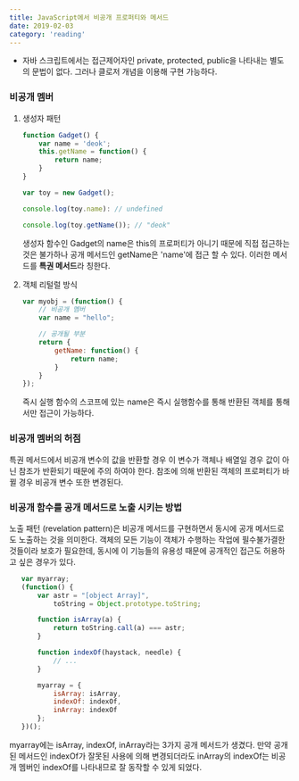 ```yaml
---
title: JavaScript에서 비공개 프로퍼티와 메서드
date: 2019-02-03
category: 'reading'
---
```


- 자바 스크립트에서는 접근제어자인 private, protected, public을 나타내는 별도의 문법이 없다. 그러나 클로저 개념을 이용해 구현 가능하다.

### 비공개 멤버

1. 생성자 패턴
   ```javascript
   function Gadget() {
       var name = 'deok';
       this.getName = function() {
           return name;
       }
   }

   var toy = new Gadget();
   
   console.log(toy.name): // undefined

   console.log(toy.getName()); // "deok"
   ```
   
   생성자 함수인 Gadget의 name은 this의 프로퍼티가 아니기 때문에 직접 접근하는 것은 불가하나 공개 메서드인 getName은 'name'에 접근 할 수 있다. 이러한 메서드를 **특권 메서드**라 칭한다.

2. 객체 리털럴 방식
    ```javascript
    var myobj = (function() {
        // 비공개 멤버
        var name = "hello";

        // 공개될 부분
        return {
            getName: function() {
                return name;
            }
        }
    });
    ```
    즉시 실행 함수의 스코프에 있는 name은 즉시 실행함수를 통해 반환된 객체를 통해서만 접근이 가능하다.

### 비공개 멤버의 허점

특권 메서드에서 비공개 변수의 값을 반환할 경우 이 변수가 객체나 배열일 경우 값이 아닌 참조가 반환되기 때문에 주의 하여야 한다.
참조에 의해 반환된 객체의 프로퍼티가 바뀔 경우 비공개 변수 또한 변경된다.

### 비공개 함수를 공개 메서드로 노출 시키는 방법

노출 패턴 (revelation pattern)은 비공개 메서드를 구현하면서 동시에 공개 메서드로도 노출하는 것을 의미한다. 객체의 모든 기능이 객체가 수행하는 작업에 필수불가결한 것들이라 보호가 필요한데, 동시에 이 기능들의 유용성 때문에 공개적인 접근도 허용하고 싶은 경우가 있다.

 ```javascript
    var myarray;
    (function() {
        var astr = "[object Array]",
            toString = Object.prototype.toString;

        function isArray(a) {
            return toString.call(a) === astr;
        }

        function indexOf(haystack, needle) {
            // ...
        }

        myarray = {
            isArray: isArray,
            indexOf: indexOf,
            inArray: indexOf
        };
    })();
```

myarray에는 isArray, indexOf, inArray라는 3가지 공개 메서드가 생겼다. 만약 공개된 메서드인 indexOf가 잘못된 사용에 의해 변경되더라도 inArray의 indexOf는 비공개 멤버인 indexOf를 나타내므로 잘 동작할 수 있게 되었다.

    